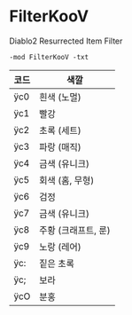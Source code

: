 # FilterKooV
 Diablo2 Resurrected Item Filter

```
-mod FilterKooV -txt
```

코드 |	색깔
----------|----------
ÿc0 |	흰색 (노멀)
ÿc1 |	빨강
ÿc2 |	초록 (세트)
ÿc3 |	파랑 (매직)
ÿc4 |	금색 (유니크)
ÿc5 |	회색 (홈, 무형)
ÿc6 |	검정
ÿc7 |	금색 (유니크)
ÿc8 |	주황 (크래프트, 룬)
ÿc9 |	노랑 (레어)
ÿc: |	짙은 초록
ÿc; |	보라
ÿcO |	분홍
